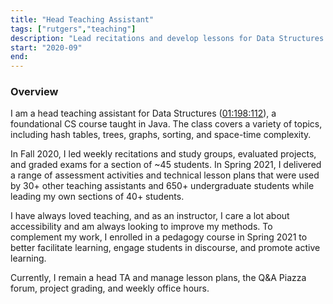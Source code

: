 ```yaml
---
title: "Head Teaching Assistant"
tags: ["rutgers","teaching"]
description: "Lead recitations and develop lessons for Data Structures in Java (CS112)."
start: "2020-09"
end: 
---
```

### Overview 
I am a head teaching assistant for Data Structures (<a href="https://www.cs.rutgers.edu/academics/undergraduate/course-synopses/course-details/01-198-112-data-structures">01:198:112</a>), a foundational CS course taught in Java. The class covers a variety of topics, including hash tables, trees, graphs, sorting, and space-time complexity.

In Fall 2020, I led weekly recitations and study groups, evaluated projects, and graded exams for a section of ~45 students. In Spring 2021, I delivered a range of assessment activities and technical lesson plans that were used by 30+ other teaching assistants and 650+ undergraduate students while leading my own sections of 40+ students.

I have always loved teaching, and as an instructor, I care a lot about accessibility and am always looking to improve my methods. To complement my work, I enrolled in a pedagogy course in Spring 2021 to better facilitate learning, engage students in discourse, and promote active learning.

Currently, I remain a head TA and manage lesson plans, the Q&A Piazza forum, project grading, and weekly office hours.

